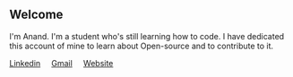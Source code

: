 ## Welcome

I'm Anand. I'm a student who's still learning how to code. I have dedicated this account of mine to learn about Open-source and to contribute to it.

[Linkedin](https://www.linkedin.com/in/anand-mahesh/) &nbsp; &nbsp;
[Gmail](manand881@gmail.com) &nbsp; &nbsp;
[Website](https://anand.technology) &nbsp; &nbsp;